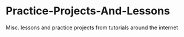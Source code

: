 # Practice-Projects-And-Lessons
Misc. lessons and practice projects from tutorials around the internet
